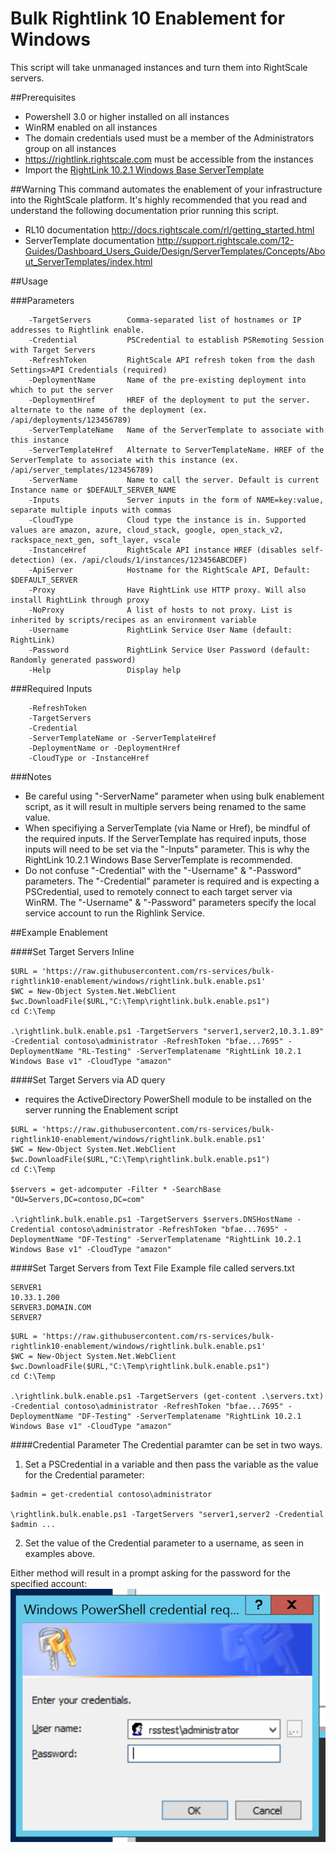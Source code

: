 # Bulk Rightlink 10 Enablement for Windows
This script will take unmanaged instances and turn them into RightScale servers.

##Prerequisites
- Powershell 3.0 or higher installed on all instances
- WinRM enabled on all instances
- The domain credentials used must be a member of the Administrators group on all instances
- https://rightlink.rightscale.com must be accessible from the instances
- Import the [RightLink 10.2.1 Windows Base ServerTemplate](https://my.rightscale.com/library/server_templates/RightLink-10-2-1-Windows-Base/lineage/55964)

##Warning
This command automates the enablement of your infrastructure into the RightScale platform.
It's highly recommended that you read and understand the following documentation prior running this script.
- RL10 documentation
http://docs.rightscale.com/rl/getting_started.html
- ServerTemplate documentation
http://support.rightscale.com/12-Guides/Dashboard_Users_Guide/Design/ServerTemplates/Concepts/About_ServerTemplates/index.html

##Usage

###Parameters
```
    -TargetServers        Comma-separated list of hostnames or IP addresses to Rightlink enable.
    -Credential           PSCredential to establish PSRemoting Session with Target Servers
    -RefreshToken         RightScale API refresh token from the dash Settings>API Credentials (required)
    -DeploymentName       Name of the pre-existing deployment into which to put the server
    -DeploymentHref       HREF of the deployment to put the server. alternate to the name of the deployment (ex. /api/deployments/123456789)
    -ServerTemplateName   Name of the ServerTemplate to associate with this instance
    -ServerTemplateHref   Alternate to ServerTemplateName. HREF of the ServerTemplate to associate with this instance (ex. /api/server_templates/123456789)
    -ServerName           Name to call the server. Default is current Instance name or $DEFAULT_SERVER_NAME
    -Inputs               Server inputs in the form of NAME=key:value, separate multiple inputs with commas
    -CloudType            Cloud type the instance is in. Supported values are amazon, azure, cloud_stack, google, open_stack_v2, rackspace_next_gen, soft_layer, vscale
    -InstanceHref         RightScale API instance HREF (disables self-detection) (ex. /api/clouds/1/instances/123456ABCDEF)
    -ApiServer            Hostname for the RightScale API, Default: $DEFAULT_SERVER
    -Proxy                Have RightLink use HTTP proxy. Will also install RightLink through proxy
    -NoProxy              A list of hosts to not proxy. List is inherited by scripts/recipes as an environment variable
    -Username             RightLink Service User Name (default: RightLink)
    -Password             RightLink Service User Password (default: Randomly generated password)
    -Help                 Display help
```  

###Required Inputs
```
	-RefreshToken
	-TargetServers
	-Credential
	-ServerTemplateName or -ServerTemplateHref
	-DeploymentName or -DeploymentHref
    -CloudType or -InstanceHref
```  


###Notes
-	Be careful using "-ServerName" parameter when using bulk enablement script, as it will result in multiple servers being renamed to the same value.
-	When specifiying a ServerTemplate (via Name or Href), be mindful of the required inputs.  If the ServerTemplate has required inputs, those inputs will need to be set via the "-Inputs" parameter.  This is why the RightLink 10.2.1 Windows Base ServerTemplate is recommended.
-	Do not confuse "-Credential" with the "-Username" & "-Password" parameters.  The "-Credential" parameter is required and is expecting a PSCredential, used to remotely connect to each target server via WinRM.  The "-Username" & "-Password" parameters specify the local service account to run the Righlink Service.


##Example Enablement

####Set Target Servers Inline
```
$URL = 'https://raw.githubusercontent.com/rs-services/bulk-rightlink10-enablement/windows/rightlink.bulk.enable.ps1'
$WC = New-Object System.Net.WebClient
$wc.DownloadFile($URL,"C:\Temp\rightlink.bulk.enable.ps1")
cd C:\Temp

.\rightlink.bulk.enable.ps1 -TargetServers "server1,server2,10.3.1.89" -Credential contoso\administrator -RefreshToken "bfae...7695" -DeploymentName "RL-Testing" -ServerTemplatename "RightLink 10.2.1 Windows Base v1" -CloudType "amazon"
```

####Set Target Servers via AD query
-	requires the ActiveDirectory PowerShell module to be installed on the server running the Enablement script
```
$URL = 'https://raw.githubusercontent.com/rs-services/bulk-rightlink10-enablement/windows/rightlink.bulk.enable.ps1'
$WC = New-Object System.Net.WebClient
$wc.DownloadFile($URL,"C:\Temp\rightlink.bulk.enable.ps1")
cd C:\Temp

$servers = get-adcomputer -Filter * -SearchBase "OU=Servers,DC=contoso,DC=com"

.\rightlink.bulk.enable.ps1 -TargetServers $servers.DNSHostName -Credential contoso\administrator -RefreshToken "bfae...7695" -DeploymentName "DF-Testing" -ServerTemplatename "RightLink 10.2.1 Windows Base v1" -CloudType "amazon"
```

####Set Target Servers from Text File
Example file called servers.txt

```
SERVER1
10.33.1.200
SERVER3.DOMAIN.COM
SERVER7
```

```
$URL = 'https://raw.githubusercontent.com/rs-services/bulk-rightlink10-enablement/windows/rightlink.bulk.enable.ps1'
$WC = New-Object System.Net.WebClient
$wc.DownloadFile($URL,"C:\Temp\rightlink.bulk.enable.ps1")
cd C:\Temp

.\rightlink.bulk.enable.ps1 -TargetServers (get-content .\servers.txt) -Credential contoso\administrator -RefreshToken "bfae...7695" -DeploymentName "DF-Testing" -ServerTemplatename "RightLink 10.2.1 Windows Base v1" -CloudType "amazon"
```

####Credential Parameter
The Credential paramter can be set in two ways.

1)	Set a PSCredential in a variable and then pass the variable as the value for the Credential parameter:
```
$admin = get-credential contoso\administrator

\rightlink.bulk.enable.ps1 -TargetServers "server1,server2 -Credential $admin ...
```
2)	Set the value of the Credential parameter to a username, as seen in examples above.

Either method will result in a prompt asking for the password for the specified account:
![Alt text](/../windows/cred_prompt.png?raw=true "Credential Prompt Example")

